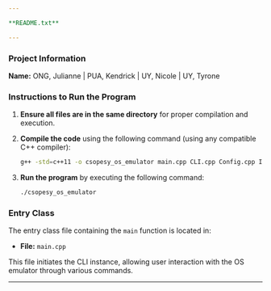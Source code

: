 ```yaml
---

**README.txt**

---
```


### Project Information
**Name:** ONG, Julianne | PUA, Kendrick | UY, Nicole | UY, Tyrone

### Instructions to Run the Program

1. **Ensure all files are in the same directory** for proper compilation and execution.
2. **Compile the code** using the following command (using any compatible C++ compiler):

   ```bash
   g++ -std=c++11 -o csopesy_os_emulator main.cpp CLI.cpp Config.cpp ICommand.cpp PrintCommand.cpp Process.cpp ProcessManager.cpp Scheduler.cpp Utils.cpp
   ```

3. **Run the program** by executing the following command:

   ```bash
   ./csopesy_os_emulator
   ```

### Entry Class
The entry class file containing the `main` function is located in:
- **File:** `main.cpp`
  
This file initiates the CLI instance, allowing user interaction with the OS emulator through various commands.

---